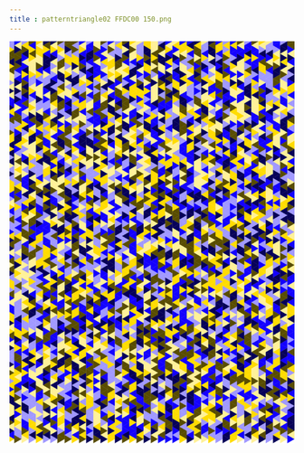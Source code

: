 ```yaml
---
title : patterntriangle02 FFDC00 150.png
---
```

![patterntriangle02_FFDC00_150.png](../img/patterntriangle02_FFDC00_150.png)

